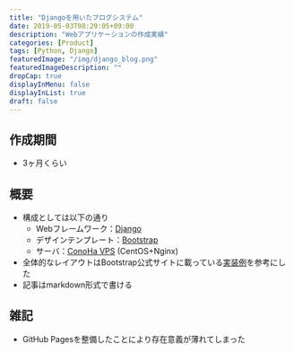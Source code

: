 ```yaml
---
title: "Djangoを用いたブログシステム"
date: 2019-05-03T08:29:05+09:00
description: "Webアプリケーションの作成実績"
categories: [Product]
tags: [Python, Django]
featuredImage: "/img/django_blog.png"
featuredImageDescription: ""
dropCap: true
displayInMenu: false
displayInList: true
draft: false
---
```


## 作成期間

- 3ヶ月くらい

## 概要

- 構成としては以下の通り
  - Webフレームワーク：[Django](https://www.djangoproject.com/)
  - デザインテンプレート：[Bootstrap](https://getbootstrap.com/)
  - サーバ：[ConoHa VPS](https://www.conoha.jp/) (CentOS+Nginx)
- 全体的なレイアウトはBootstrap公式サイトに載っている[実装例](https://getbootstrap.com/docs/4.3/examples/blog/)を参考にした
- 記事はmarkdown形式で書ける

## 雑記

- GitHub Pagesを整備したことにより存在意義が薄れてしまった